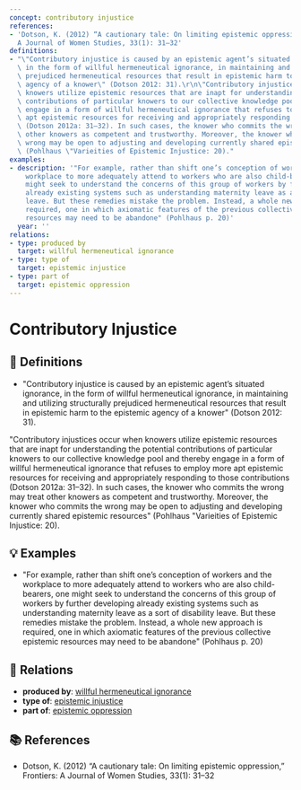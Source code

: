 ```yaml
---
concept: contributory injustice
references:
- 'Dotson, K. (2012) “A cautionary tale: On limiting epistemic oppression,” Frontiers:
  A Journal of Women Studies, 33(1): 31–32'
definitions:
- "\"Contributory injustice is caused by an epistemic agent’s situated ignorance,\
  \ in the form of willful hermeneutical ignorance, in maintaining and utilizing structurally\
  \ prejudiced hermeneutical resources that result in epistemic harm to the epistemic\
  \ agency of a knower\" (Dotson 2012: 31).\r\n\"Contributory injustices occur when\
  \ knowers utilize epistemic resources that are inapt for understanding the potential\
  \ contributions of particular knowers to our collective knowledge pool and thereby\
  \ engage in a form of willful hermeneutical ignorance that refuses to employ more\
  \ apt epistemic resources for receiving and appropriately responding to those contributions\
  \ (Dotson 2012a: 31–32). In such cases, the knower who commits the wrong may treat\
  \ other knowers as competent and trustworthy. Moreover, the knower who commits the\
  \ wrong may be open to adjusting and developing currently shared epistemic resources\"\
  \ (Pohlhaus \"Varieities of Epistemic Injustice: 20)."
examples:
- description: '"For example, rather than shift one’s conception of workers and the
    workplace to more adequately attend to workers who are also child-bearers, one
    might seek to understand the concerns of this group of workers by further developing
    already existing systems such as understanding maternity leave as a sort of disability
    leave. But these remedies mistake the problem. Instead, a whole new approach is
    required, one in which axiomatic features of the previous collective epistemic
    resources may need to be abandone" (Pohlhaus p. 20)'
  year: ''
relations:
- type: produced by
  target: willful hermeneutical ignorance
- type: type of
  target: epistemic injustice
- type: part of
  target: epistemic oppression
---
```


# Contributory Injustice

## 📖 Definitions

- "Contributory injustice is caused by an epistemic agent’s situated ignorance, in the form of willful hermeneutical ignorance, in maintaining and utilizing structurally prejudiced hermeneutical resources that result in epistemic harm to the epistemic agency of a knower" (Dotson 2012: 31).
"Contributory injustices occur when knowers utilize epistemic resources that are inapt for understanding the potential contributions of particular knowers to our collective knowledge pool and thereby engage in a form of willful hermeneutical ignorance that refuses to employ more apt epistemic resources for receiving and appropriately responding to those contributions (Dotson 2012a: 31–32). In such cases, the knower who commits the wrong may treat other knowers as competent and trustworthy. Moreover, the knower who commits the wrong may be open to adjusting and developing currently shared epistemic resources" (Pohlhaus "Varieities of Epistemic Injustice: 20).

## 💡 Examples

- "For example, rather than shift one’s conception of workers and the workplace to more adequately attend to workers who are also child-bearers, one might seek to understand the concerns of this group of workers by further developing already existing systems such as understanding maternity leave as a sort of disability leave. But these remedies mistake the problem. Instead, a whole new approach is required, one in which axiomatic features of the previous collective epistemic resources may need to be abandone" (Pohlhaus p. 20)

## 🔗 Relations

- **produced by**: [willful hermeneutical ignorance](./willful-hermeneutical-ignorance.md)
- **type of**: [epistemic injustice](./epistemic-injustice.md)
- **part of**: [epistemic oppression](./epistemic-oppression.md)

## 📚 References

- Dotson, K. (2012) “A cautionary tale: On limiting epistemic oppression,” Frontiers: A Journal of Women Studies, 33(1): 31–32
